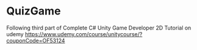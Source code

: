 # QuizGame
 
Following third part of Complete C# Unity Game Developer 2D Tutorial on udemy https://www.udemy.com/course/unitycourse/?couponCode=OF53124